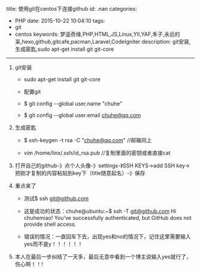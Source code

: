 title: 使用git在centos下连接github
id: .nan
categories:
  - PHP
date: 2015-10-22 10:04:10
tags:
  - git
  - centos
keywords: 梦遥奇缘,PHP,HTML,JS,Linux,YII,YAF,禾子,永远的呆,hexo,github,gitcafe,pacman,Laravel,CodeIgniter
description: git安装,生成密匙,sudo apt-get install git git-core
---

1.  git安装

    * sudo apt-get install git git-core

    * 配置git

    * $ git config --global user.name &quot;chuhe&quot;

    * $ git config --global user.email chuhe@qq.com
2.  生成密匙

    * $ ssh-keygen -t rsa -C &quot;chuhe@qq.com&quot; //邮箱同上

    * vim /home/linx/.ssh/id_rsa.pub //复制里面的密钥或者直接cat
3.  打开自己的github-》点个人头像-》settings-》SSH  KEYS-&gt;add SSH key-&gt;把刚才复制的内容粘贴到key下（title随意起名）-》保存
4.  重点来了

    * 测试$ ssh git@github.com

    * 这是成功的状态：chuhe@ubuntu:~$ ssh -T git@github.com  Hi chuhemiao! You've successfully authenticated, but GitHub does not provide shell access.

    * 错误的情况：一直回车下去，出现yes和no的情况下，记住这里需要输入yes而不是y！！！！！！
5.  本人在最后一步纠结了一天多，最后无意中看到一个博主说输入yes就行了，伤心啊！！!